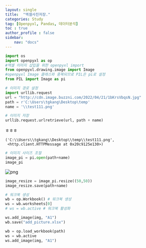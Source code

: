 ```yaml
---
layout: single
title:  "엑셀사진저장."
categories: Study
tag: [Openpyxl, Pandas, 데이터분석]
toc : true
author_profile : false
sidebar:
    nav: "docs" 
---
```





```python
import os
import openpyxl as op
#엑셀 이미지 삽입을 위한 openpyxl import
from openpyxl.drawing.image import Image
#openpyxl Image 클래스와 중복되므로 PIL은 pi로 설정
from PIL import Image as pi
```


```python
# 이미지 경로 설정
import urllib.request
url = "http://cdn.image.buzzni.com/2022/04/21/1bKrsVbqsN.jpg"
path = r'C:\Users\tgkang\Desktop\temp'
name = '\\test111.png'
```


```python
# 이미지 저장
urllib.request.urlretrieve(url, path + name)
```

ㅎㅎㅎ


    ('C:\\Users\\tgkang\\Desktop\\temp\\test111.png',
     <http.client.HTTPMessage at 0x20c9125e130>)




```python
# 이미지 사이즈 조절
image_pi = pi.open(path+name)
image_pi
```




![png](output_3_0.png)
​    




```python
image_resize = image_pi.resize((50,50))
image_resize.save(path+name)
```


```python
# 워크북 생성
wb = op.Workbook() # 워크북 생성
ws = wb.worksheets[0]
# ws = wb.active # 워크북 활성화

ws.add_image(img, "A1")
wb.save("add_picture.xlsx")
```


```python
wb = op.load_workbook(path)
ws = wb.active
ws.add_image(img, "A1")
```


```python

```


